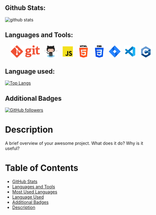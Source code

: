 ## Github Stats:
![github stats](https://github-readme-stats.vercel.app/api?username=haiderali9-9)


## Languages and Tools:
<p align="center">
<img src="/Images/Git.png" alt="Python" height="40" style="vertical-align:top; margin:4px">
<img src="/Images/Octocat.png" alt="Javascript" height="40" style="vertical-align:top; margin:4px">
<img src="/Images/Javascript.png" alt="VS Code" height="40" style="vertical-align:top; margin:4px">
<img src="/Images/html.png" alt="VS Code" height="40" style="vertical-align:top; margin:4px">
<img src="/Images/css.png" alt="VS Code" height="40" style="vertical-align:top; margin:4px">
<img src="/Images/Jira.png" alt="VS Code" height="40" style="vertical-align:top; margin:4px">
<img src="/Images/VisualStudioCode.png" alt="VS Code" height="40" style="vertical-align:top; margin:4px">
<img src="/Images/C++.png" alt="VS Code" height="40" style="vertical-align:top; margin:4px">
</p>

## Language used:
[![Top Langs](https://github-readme-stats.vercel.app/api/top-langs/?username=haiderali9-9)](https://github.com/haiderali9-9/github-readme-stats)

## Additional Badges
[![GitHub followers](https://img.shields.io/github/followers/haiderali9-9.svg?style=social)](https://github.com/haiderali9-9)

# Description
A brief overview of your awesome project. What does it do? Why is it useful?

# Table of Contents
- [GitHub Stats](#github-stats)
- [Languages and Tools](#languages-and-tools)
- [Most Used Languages](#most-used-languages)
- [Language Used](#language-used)
- [Additional Badges](#additional-badges)
- [Description](#description)
